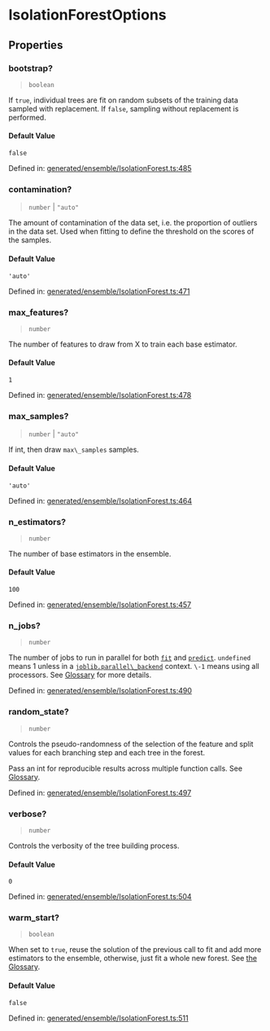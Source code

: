 # IsolationForestOptions

## Properties

### bootstrap?

> `boolean`

If `true`, individual trees are fit on random subsets of the training data sampled with replacement. If `false`, sampling without replacement is performed.

#### Default Value

`false`

Defined in:  [generated/ensemble/IsolationForest.ts:485](https://github.com/transitive-bullshit/scikit-learn-ts/blob/122b3c0/packages/sklearn/src/generated/ensemble/IsolationForest.ts#L485)

### contamination?

> `number` \| `"auto"`

The amount of contamination of the data set, i.e. the proportion of outliers in the data set. Used when fitting to define the threshold on the scores of the samples.

#### Default Value

`'auto'`

Defined in:  [generated/ensemble/IsolationForest.ts:471](https://github.com/transitive-bullshit/scikit-learn-ts/blob/122b3c0/packages/sklearn/src/generated/ensemble/IsolationForest.ts#L471)

### max\_features?

> `number`

The number of features to draw from X to train each base estimator.

#### Default Value

`1`

Defined in:  [generated/ensemble/IsolationForest.ts:478](https://github.com/transitive-bullshit/scikit-learn-ts/blob/122b3c0/packages/sklearn/src/generated/ensemble/IsolationForest.ts#L478)

### max\_samples?

> `number` \| `"auto"`

If int, then draw `max\_samples` samples.

#### Default Value

`'auto'`

Defined in:  [generated/ensemble/IsolationForest.ts:464](https://github.com/transitive-bullshit/scikit-learn-ts/blob/122b3c0/packages/sklearn/src/generated/ensemble/IsolationForest.ts#L464)

### n\_estimators?

> `number`

The number of base estimators in the ensemble.

#### Default Value

`100`

Defined in:  [generated/ensemble/IsolationForest.ts:457](https://github.com/transitive-bullshit/scikit-learn-ts/blob/122b3c0/packages/sklearn/src/generated/ensemble/IsolationForest.ts#L457)

### n\_jobs?

> `number`

The number of jobs to run in parallel for both [`fit`](#sklearn.ensemble.IsolationForest.fit "sklearn.ensemble.IsolationForest.fit") and [`predict`](#sklearn.ensemble.IsolationForest.predict "sklearn.ensemble.IsolationForest.predict"). `undefined` means 1 unless in a [`joblib.parallel\_backend`](https://joblib.readthedocs.io/en/latest/parallel.html#joblib.parallel_backend "(in joblib v1.3.0.dev0)") context. `\-1` means using all processors. See [Glossary](../../glossary.html#term-n_jobs) for more details.

Defined in:  [generated/ensemble/IsolationForest.ts:490](https://github.com/transitive-bullshit/scikit-learn-ts/blob/122b3c0/packages/sklearn/src/generated/ensemble/IsolationForest.ts#L490)

### random\_state?

> `number`

Controls the pseudo-randomness of the selection of the feature and split values for each branching step and each tree in the forest.

Pass an int for reproducible results across multiple function calls. See [Glossary](../../glossary.html#term-random_state).

Defined in:  [generated/ensemble/IsolationForest.ts:497](https://github.com/transitive-bullshit/scikit-learn-ts/blob/122b3c0/packages/sklearn/src/generated/ensemble/IsolationForest.ts#L497)

### verbose?

> `number`

Controls the verbosity of the tree building process.

#### Default Value

`0`

Defined in:  [generated/ensemble/IsolationForest.ts:504](https://github.com/transitive-bullshit/scikit-learn-ts/blob/122b3c0/packages/sklearn/src/generated/ensemble/IsolationForest.ts#L504)

### warm\_start?

> `boolean`

When set to `true`, reuse the solution of the previous call to fit and add more estimators to the ensemble, otherwise, just fit a whole new forest. See [the Glossary](../../glossary.html#term-warm_start).

#### Default Value

`false`

Defined in:  [generated/ensemble/IsolationForest.ts:511](https://github.com/transitive-bullshit/scikit-learn-ts/blob/122b3c0/packages/sklearn/src/generated/ensemble/IsolationForest.ts#L511)
